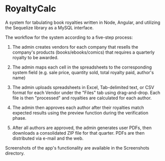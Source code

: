 # RoyaltyCalc
A system for tabulating book royalties written in Node, Angular, and utilizing the Sequelize library as a MySQL interface.

The workflow for the system according to a five-step process:

1) The admin creates vendors for each company that resells the company's products (books/ebooks/comics) that requires a quarterly royalty to be awarded.

2) The admin maps each cell in the spreadsheets to the corresponding system field (e.g. sale price, quantity sold, total royalty paid, author's name)

3) The admin uploads spreadsheets in Excel, Tab-delimited text, or CSV format for each Vendor under the "Files" tab using drag-and-drop.  Each file is then "processed" and royalties are calculated for each author.

4) The admin then approves each author after their royalties match expected results using the preview function during the verification phase.

5) After all authors are approved, the admin generates user PDFs, then downloads a consolidated ZIP file for that quarter.  PDFs are then distributed via e-mail and the web.

Screenshots of the app's functionality are available in the Screenshots directory.

